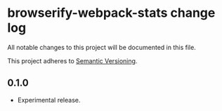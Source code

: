# browserify-webpack-stats change log

All notable changes to this project will be documented in this file.

This project adheres to [Semantic Versioning](http://semver.org/).

## 0.1.0
* Experimental release.

